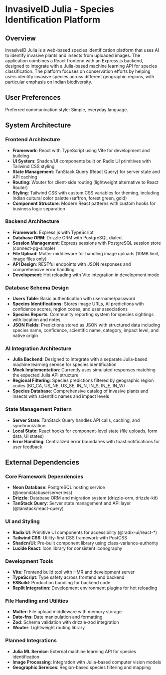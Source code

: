 # InvasiveID Julia - Species Identification Platform

## Overview

InvasiveID Julia is a web-based species identification platform that uses AI to identify invasive plants and insects from uploaded images. The application combines a React frontend with an Express.js backend, designed to integrate with a Julia-based machine learning API for species classification. The platform focuses on conservation efforts by helping users identify invasive species across different geographic regions, with particular emphasis on Indian biodiversity.

## User Preferences

Preferred communication style: Simple, everyday language.

## System Architecture

### Frontend Architecture
- **Framework**: React with TypeScript using Vite for development and building
- **UI System**: Shadcn/UI components built on Radix UI primitives with Tailwind CSS styling
- **State Management**: TanStack Query (React Query) for server state and API caching
- **Routing**: Wouter for client-side routing (lightweight alternative to React Router)
- **Styling**: Tailwind CSS with custom CSS variables for theming, including Indian cultural color palette (saffron, forest green, gold)
- **Component Structure**: Modern React patterns with custom hooks for business logic separation

### Backend Architecture
- **Framework**: Express.js with TypeScript
- **Database ORM**: Drizzle ORM with PostgreSQL dialect
- **Session Management**: Express sessions with PostgreSQL session store (connect-pg-simple)
- **File Upload**: Multer middleware for handling image uploads (10MB limit, image files only)
- **API Design**: RESTful endpoints with JSON responses and comprehensive error handling
- **Development**: Hot reloading with Vite integration in development mode

### Database Schema Design
- **Users Table**: Basic authentication with username/password
- **Species Identifications**: Stores image URLs, AI predictions with confidence scores, region codes, and user associations
- **Species Reports**: Community reporting system for species sightings with location and notes
- **JSON Fields**: Predictions stored as JSON with structured data including species name, confidence, scientific name, category, impact level, and native origin

### AI Integration Architecture
- **Julia Backend**: Designed to integrate with a separate Julia-based machine learning service for species identification
- **Mock Implementation**: Currently uses simulated responses matching the expected Julia API structure
- **Regional Filtering**: Species predictions filtered by geographic region codes (BC_CA, US_NE, US_SE, IN_N, IN_S, IN_E, IN_W)
- **Species Database**: Comprehensive catalog of invasive plants and insects with scientific names and impact levels

### State Management Pattern
- **Server State**: TanStack Query handles API calls, caching, and synchronization
- **Local State**: React hooks for component-level state (file uploads, form data, UI states)
- **Error Handling**: Centralized error boundaries with toast notifications for user feedback

## External Dependencies

### Core Framework Dependencies
- **Neon Database**: PostgreSQL hosting service (@neondatabase/serverless)
- **Drizzle**: Database ORM and migration system (drizzle-orm, drizzle-kit)
- **TanStack Query**: Server state management and API layer (@tanstack/react-query)

### UI and Styling
- **Radix UI**: Primitive UI components for accessibility (@radix-ui/react-*)
- **Tailwind CSS**: Utility-first CSS framework with PostCSS
- **Shadcn/UI**: Pre-built component library using class-variance-authority
- **Lucide React**: Icon library for consistent iconography

### Development Tools
- **Vite**: Frontend build tool with HMR and development server
- **TypeScript**: Type safety across frontend and backend
- **ESBuild**: Production bundling for backend code
- **Replit Integration**: Development environment plugins for hot reloading

### File Handling and Utilities
- **Multer**: File upload middleware with memory storage
- **Date-fns**: Date manipulation and formatting
- **Zod**: Schema validation with drizzle-zod integration
- **Wouter**: Lightweight routing library

### Planned Integrations
- **Julia ML Service**: External machine learning API for species identification
- **Image Processing**: Integration with Julia-based computer vision models
- **Geographic Services**: Region-based species filtering and mapping
